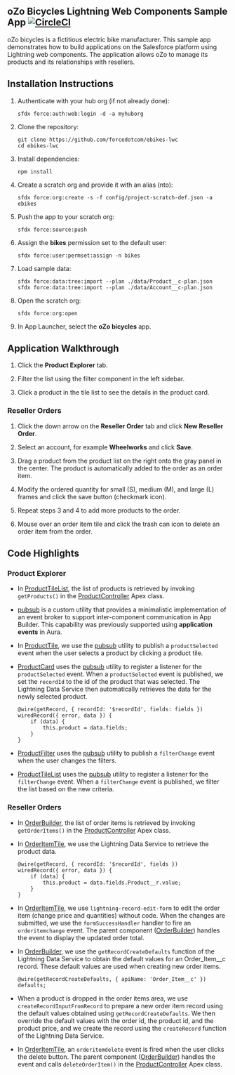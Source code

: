## oZo Bicycles Lightning Web Components Sample App [![CircleCI](https://circleci.com/gh/forcedotcom/ebikes-lwc.svg?style=svg&circle-token=9ec6704318a45814d2e03c0076b7757c8d15cebd)](https://circleci.com/gh/forcedotcom/ebikes-lwc)

oZo bicycles is a fictitious electric bike manufacturer. This sample app demonstrates how to build applications on the Salesforce platform using Lightning web components. The application allows oZo to manage its products and its relationships with resellers.

## Installation Instructions

1. Authenticate with your hub org (if not already done):
    ```
    sfdx force:auth:web:login -d -a myhuborg
    ```

1. Clone the repository:
    ```
    git clone https://github.com/forcedotcom/ebikes-lwc
    cd ebikes-lwc
    ```

1. Install dependencies:
    ```
    npm install
    ```

1. Create a scratch org and provide it with an alias (nto):
    ```
    sfdx force:org:create -s -f config/project-scratch-def.json -a ebikes
    ```

1. Push the app to your scratch org:
    ```
    sfdx force:source:push
    ```

1. Assign the **bikes** permission set to the default user:
    ```
    sfdx force:user:permset:assign -n bikes
    ```

1. Load sample data:
    ```
    sfdx force:data:tree:import --plan ./data/Product__c-plan.json
    sfdx force:data:tree:import --plan ./data/Account__c-plan.json
    ```

1. Open the scratch org:
    ```
    sfdx force:org:open
    ```

1. In App Launcher, select the **oZo bicycles** app.

## Application Walkthrough

1. Click the **Product Explorer** tab.

1. Filter the list using the filter component in the left sidebar.

1. Click a product in the tile list to see the details in the product card.

### Reseller Orders

1. Click the down arrow on the **Reseller Order** tab and click **New Reseller Order**.

1. Select an account, for example **Wheelworks** and click **Save**.

1. Drag a product from the product list on the right onto the gray panel in the center. The product is automatically added to the order as an order item.

1. Modify the ordered quantity for small (S), medium (M), and large (L) frames and click the save button (checkmark icon).

1. Repeat steps 3 and 4 to add more products to the order.

1. Mouse over an order item tile and click the trash can icon to delete an order item from the order.

## Code Highlights

### Product Explorer

- In [ProductTileList](force-app/main/default/lightningcomponents/product_tile_list/product_tile_list.js), the list of products is retrieved by invoking ```getProducts()``` in the [ProductController](force-app/main/default/classes/ProductController.cls) Apex class.

- [pubsub](force-app/main/default/lightningcomponents/pubsub/pubsub.js) is a custom utility that provides a minimalistic implementation of an event broker to support inter-component communication in App Builder. This capability was previously supported using **application events** in Aura.

- In [ProductTile](force-app/main/default/lightningcomponents/product_tile/product_tile.js), we use the [pubsub](force-app/main/default/lightningcomponents/pubsub/pubsub.js) utility to publish a ```productSelected``` event when the user selects a product by clicking a product tile.

- [ProductCard](force-app/main/default/lightningcomponents/product_card/product_card.js) uses the [pubsub](force-app/main/default/lightningcomponents/pubsub/pubsub.js) utility to register a listener for the ```productSelected``` event. When a ```productSelected``` event is published, we set the ```recordId``` to the id of the product that was selected. The Lightning Data Service then automatically retrieves the data for the newly selected product.

    ```
    @wire(getRecord, { recordId: '$recordId', fields: fields })
    wiredRecord({ error, data }) {
        if (data) {
            this.product = data.fields;
        }
    }
    ```

- [ProductFilter](force-app/main/default/lightningcomponents/product_filter/product_filter.js) uses the [pubsub](force-app/main/default/lightningcomponents/pubsub/pubsub.js) utility to publish a ```filterChange``` event when the user changes the filters.

- [ProductTileList](force-app/main/default/lightningcomponents/product_tile_list/product_tile_list.js) uses the [pubsub](force-app/main/default/lightningcomponents/pubsub/pubsub.js) utility to register a listener for the ```filterChange``` event. When a ```filterChange``` event is published, we filter the list based on the new criteria.

### Reseller Orders

- In [OrderBuilder](force-app/main/default/lightningcomponents/order_builder/order_builder.js), the list of order items is retrieved by invoking ```getOrderItems()``` in the [ProductController](force-app/main/default/classes/ProductController.cls) Apex class.

- In [OrderItemTile](force-app/main/default/lightningcomponents/order_item_tile/order_item_tile.js), we use the Lightning Data Service to retrieve the product data.

    ```
    @wire(getRecord, { recordId: '$recordId', fields })
    wiredRecord({ error, data }) {
        if (data) {
            this.product = data.fields.Product__r.value;
        }
    }
    ```

- In [OrderItemTile](force-app/main/default/lightningcomponents/order_item_tile/order_item_tile.html), we use ```lightning-record-edit-form``` to edit the order item (change price and quantities) without code. When the changes are submitted, we use the ```formSuccessHandler``` handler to fire an ```orderitemchange``` event. The parent component ([OrderBuilder](force-app/main/default/lightningcomponents/order_builder/order_builder.js)) handles the event to display the updated order total.

- In [OrderBuilder](force-app/main/default/lightningcomponents/order_builder/order_builder.js), we use the ```getRecordCreateDefaults``` function of the Lightning Data Service to obtain the default values for an Order_Item__c record. These default values are used when creating new order items.

    ```
    @wire(getRecordCreateDefaults, { apiName: 'Order_Item__c' })
    defaults;
    ```

- When a product is dropped in the order items area, we use ```createRecordInputFromRecord``` to prepare a new order item record using the default values obtained using ```getRecordCreateDefaults```. We then override the default values with the order id, the product id, and the product price, and we create the record using the ```createRecord``` function of the Lightning Data Service.

- In [OrderItemTile](force-app/main/default/lightningcomponents/order_item_tile/order_item_tile.html), an ```orderitemdelete``` event is fired when the user clicks the delete button. The parent component ([OrderBuilder](force-app/main/default/lightningcomponents/order_builder/order_builder.js)) handles the event and calls ```deleteOrderItem()``` in the [ProductController](force-app/main/default/classes/ProductController.cls) Apex class.


